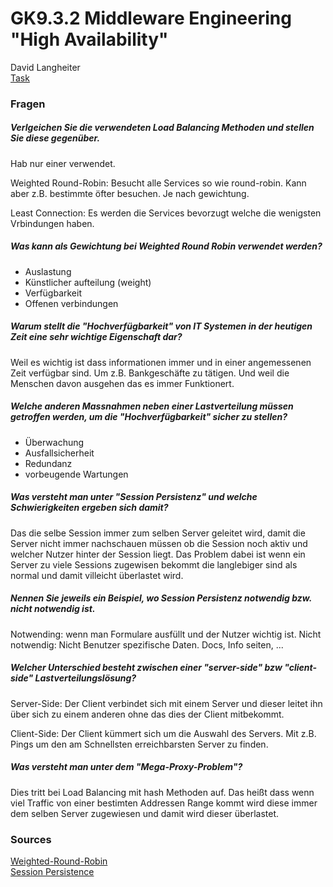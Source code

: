 # GK9.3.2 Middleware Engineering "High Availability"
David Langheiter  
[Task](./TASK.md)

### Fragen

##### Verlgeichen Sie die verwendeten Load Balancing Methoden und stellen Sie diese gegenüber.
Hab nur einer verwendet.

Weighted Round-Robin: Besucht alle Services so wie round-robin. Kann aber z.B. bestimmte öfter
besuchen. Je nach gewichtung.

Least Connection: Es werden die Services bevorzugt welche die wenigsten Vrbindungen haben.

##### Was kann als Gewichtung bei Weighted Round Robin verwendet werden?
* Auslastung
* Künstlicher aufteilung (weight)
* Verfügbarkeit
* Offenen verbindungen

##### Warum stellt die "Hochverfügbarkeit" von IT Systemen in der heutigen Zeit eine sehr wichtige Eigenschaft dar?
Weil es wichtig ist dass informationen immer und in einer angemessenen Zeit verfügbar sind.
Um z.B. Bankgeschäfte zu tätigen. Und weil die Menschen davon ausgehen das es immer Funktionert.

##### Welche anderen Massnahmen neben einer Lastverteilung müssen getroffen werden, um die "Hochverfügbarkeit" sicher zu stellen?
* Überwachung
* Ausfallsicherheit
* Redundanz
* vorbeugende Wartungen

##### Was versteht man unter "Session Persistenz" und welche Schwierigkeiten ergeben sich damit?
Das die selbe Session immer zum selben Server geleitet wird, damit die Server nicht immer
nachschauen müssen ob die Session noch aktiv und welcher Nutzer hinter der Session liegt.
Das Problem dabei ist wenn ein Server zu viele Sessions zugewisen bekommt die langlebiger sind als
normal und damit villeicht überlastet wird.

##### Nennen Sie jeweils ein Beispiel, wo Session Persistenz notwendig bzw. nicht notwendig ist.
Notwending: wenn man Formulare ausfüllt und der Nutzer wichtig ist.
Nicht notwendig: Nicht Benutzer spezifische Daten. Docs, Info seiten, ...

##### Welcher Unterschied besteht zwischen einer "server-side" bzw "client-side" Lastverteilungslösung?
Server-Side:
Der Client verbindet sich mit einem Server und dieser leitet ihn über sich zu einem anderen ohne das dies der Client mitbekommt.

Client-Side:
Der Client kümmert sich um die Auswahl des Servers. Mit z.B. Pings um den am Schnellsten erreichbarsten Server zu finden.

##### Was versteht man unter dem "Mega-Proxy-Problem"?
Dies tritt bei Load Balancing mit hash Methoden auf. Das heißt dass wenn viel Traffic von einer bestimten Addressen Range
kommt wird diese immer dem selben Server zugewiesen und damit wird dieser überlastet.

### Sources
[Weighted-Round-Robin](https://www.researchgate.net/figure/Round-robin-scheduling-strategy-Weighted-Round-Robin-Load-Balancing-Weighted_fig3_274007923)  
[Session Persistence](https://www.varnish-software.com/glossary/what-is-session-persistence/)